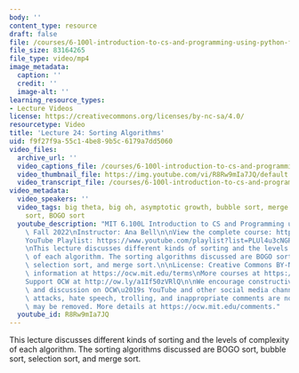 ```yaml
---
body: ''
content_type: resource
draft: false
file: /courses/6-100l-introduction-to-cs-and-programming-using-python-fall-2022/6100l-lecture-24-version-2_360p_16_9.mp4
file_size: 83164265
file_type: video/mp4
image_metadata:
  caption: ''
  credit: ''
  image-alt: ''
learning_resource_types:
- Lecture Videos
license: https://creativecommons.org/licenses/by-nc-sa/4.0/
resourcetype: Video
title: 'Lecture 24: Sorting Algorithms'
uid: f9f27f9a-55c1-4be8-9b5c-6179a7dd5060
video_files:
  archive_url: ''
  video_captions_file: /courses/6-100l-introduction-to-cs-and-programming-using-python-fall-2022/1VUHQTtGcGveZjWvzAwGFp2hH-QuimE7-_transcript.webvtt
  video_thumbnail_file: https://img.youtube.com/vi/R8Rw9mIa7JQ/default.jpg
  video_transcript_file: /courses/6-100l-introduction-to-cs-and-programming-using-python-fall-2022/1VUHQTtGcGveZjWvzAwGFp2hH-QuimE7-_transcript.pdf
video_metadata:
  video_speakers: ''
  video_tags: big theta, big oh, asymptotic growth, bubble sort, merge sort, selection
    sort, BOGO sort
  youtube_description: "MIT 6.100L Introduction to CS and Programming using Python,\
    \ Fall 2022\nInstructor: Ana Bell\n\nView the complete course: https://ocw.mit.edu/courses/6-100l-introduction-to-cs-and-programming-using-python-fall-2022/\n\
    YouTube Playlist: https://www.youtube.com/playlist?list=PLUl4u3cNGP62A-ynp6v6-LGBCzeH3VAQB\n\
    \nThis lecture discusses different kinds of sorting and the levels of complexity\
    \ of each algorithm. The sorting algorithms discussed are BOGO sort, bubble sort,\
    \ selection sort, and merge sort.\n\nLicense: Creative Commons BY-NC-SA\nMore\
    \ information at https://ocw.mit.edu/terms\nMore courses at https://ocw.mit.edu\n\
    Support OCW at http://ow.ly/a1If50zVRlQ\n\nWe encourage constructive comments\
    \ and discussion on OCW\u2019s YouTube and other social media channels. Personal\
    \ attacks, hate speech, trolling, and inappropriate comments are not allowed and\
    \ may be removed. More details at https://ocw.mit.edu/comments."
  youtube_id: R8Rw9mIa7JQ
---
```

This lecture discusses different kinds of sorting and the levels of complexity of each algorithm. The sorting algorithms discussed are BOGO sort, bubble sort, selection sort, and merge sort.